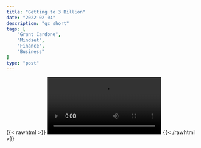 ```yaml
---
title: "Getting to 3 Billion"
date: "2022-02-04"
description: "gc short"
tags: [
    "Grant Cardone",
    "Mindset",
    "Finance",
    "Business"
]
type: "post"
---
```

{{< rawhtml >}}
    <video width="auto" height="auto" controls>
        <source src="https://clips.dev00ps.com/Grant%20Cardone/Cardone%20how%20to%20get%20to%20three%20billions.mp4" type="video/mp4"> 
    </video>
{{< /rawhtml >}}
